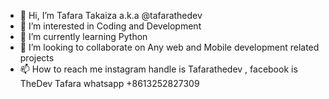 - 👋 Hi, I’m Tafara Takaiza a.k.a @tafarathedev
- 👀 I’m interested in Coding and Development 
- 🌱 I’m currently learning Python
- 💞️ I’m looking to collaborate on Any web and Mobile development related projects
- 📫 How to reach me instagram handle is Tafarathedev , facebook is TheDev Tafara whatsapp +8613252827309

<!---
tafarathedev/tafarathedev is a ✨ special ✨ repository because its `README.md` (this file) appears on your GitHub profile.
You can click the Preview link to take a look at your changes.
--->
